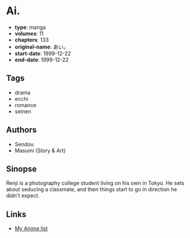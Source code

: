 # Ai.

-   **type**: manga
-   **volumes**: 11
-   **chapters**: 133
-   **original-name**: あい。
-   **start-date**: 1999-12-22
-   **end-date**: 1999-12-22

## Tags

-   drama
-   ecchi
-   romance
-   seinen

## Authors

-   Sendou
-   Masumi (Story & Art)

## Sinopse

Renji is a photography college student living on his own in Tokyo. He sets about seducing a classmate, and then things start to go in direction he didn't expect.

## Links

-   [My Anime list](https://myanimelist.net/manga/26142/Ai)
